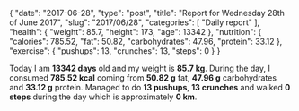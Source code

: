 {
    "date": "2017-06-28",
    "type": "post",
    "title": "Report for Wednesday 28th of June 2017",
    "slug": "2017\/06\/28",
    "categories": [
        "Daily report"
    ],
    "health": {
        "weight": 85.7,
        "height": 173,
        "age": 13342
    },
    "nutrition": {
        "calories": 785.52,
        "fat": 50.82,
        "carbohydrates": 47.96,
        "protein": 33.12
    },
    "exercise": {
        "pushups": 13,
        "crunches": 13,
        "steps": 0
    }
}

Today I am <strong>13342 days</strong> old and my weight is <strong>85.7 kg</strong>. During the day, I consumed <strong>785.52 kcal</strong> coming from <strong>50.82 g</strong> fat, <strong>47.96 g</strong> carbohydrates and <strong>33.12 g</strong> protein. Managed to do <strong>13 pushups</strong>, <strong>13 crunches</strong> and walked <strong>0 steps</strong> during the day which is approximately <strong>0 km</strong>.